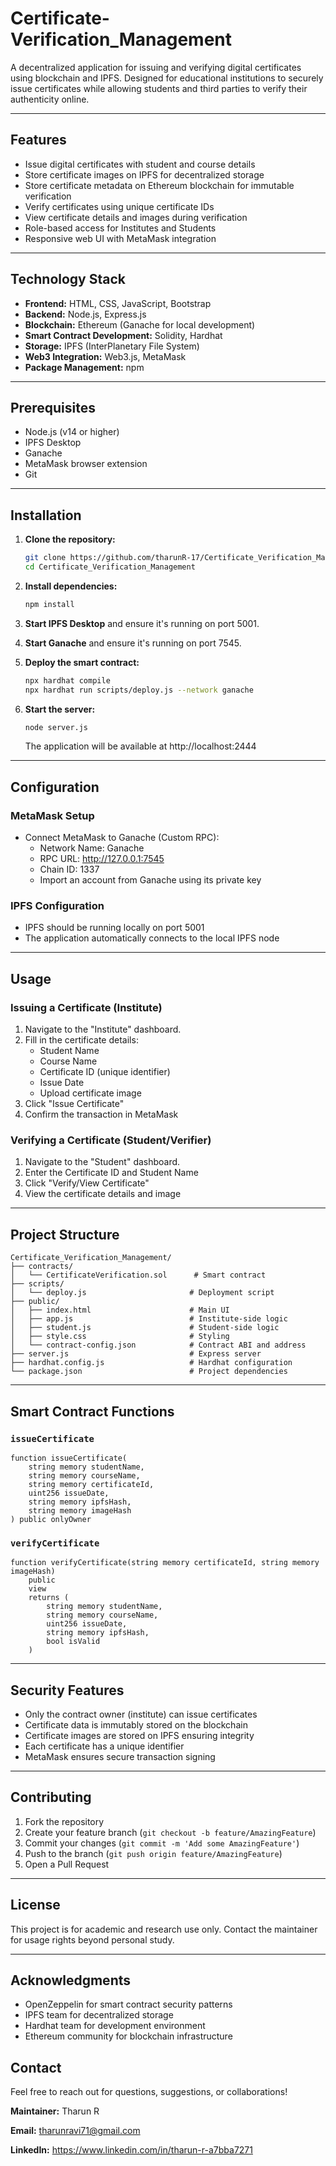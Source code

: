 # Certificate-Verification_Management
A decentralized application for issuing and verifying digital certificates using blockchain and IPFS. Designed for educational institutions to securely issue certificates while allowing students and third parties to verify their authenticity online.

---

## Features

- Issue digital certificates with student and course details
- Store certificate images on IPFS for decentralized storage
- Store certificate metadata on Ethereum blockchain for immutable verification
- Verify certificates using unique certificate IDs
- View certificate details and images during verification
- Role-based access for Institutes and Students
- Responsive web UI with MetaMask integration

---

## Technology Stack

- **Frontend:** HTML, CSS, JavaScript, Bootstrap
- **Backend:** Node.js, Express.js
- **Blockchain:** Ethereum (Ganache for local development)
- **Smart Contract Development:** Solidity, Hardhat
- **Storage:** IPFS (InterPlanetary File System)
- **Web3 Integration:** Web3.js, MetaMask
- **Package Management:** npm

---

## Prerequisites

- Node.js (v14 or higher)
- IPFS Desktop
- Ganache
- MetaMask browser extension
- Git

---

## Installation

1. **Clone the repository:**
    ```bash
    git clone https://github.com/tharunR-17/Certificate_Verification_Management.git
    cd Certificate_Verification_Management
    ```

2. **Install dependencies:**
    ```bash
    npm install
    ```

3. **Start IPFS Desktop** and ensure it's running on port 5001.

4. **Start Ganache** and ensure it's running on port 7545.

5. **Deploy the smart contract:**
    ```bash
    npx hardhat compile
    npx hardhat run scripts/deploy.js --network ganache
    ```

6. **Start the server:**
    ```bash
    node server.js
    ```
    The application will be available at http://localhost:2444

---

## Configuration

### MetaMask Setup

- Connect MetaMask to Ganache (Custom RPC):
  - Network Name: Ganache
  - RPC URL: http://127.0.0.1:7545
  - Chain ID: 1337
  - Import an account from Ganache using its private key

### IPFS Configuration

- IPFS should be running locally on port 5001
- The application automatically connects to the local IPFS node

---

## Usage

### Issuing a Certificate (Institute)

1. Navigate to the "Institute" dashboard.
2. Fill in the certificate details:
    - Student Name
    - Course Name
    - Certificate ID (unique identifier)
    - Issue Date
    - Upload certificate image
3. Click "Issue Certificate"
4. Confirm the transaction in MetaMask

### Verifying a Certificate (Student/Verifier)

1. Navigate to the "Student" dashboard.
2. Enter the Certificate ID and Student Name
3. Click "Verify/View Certificate"
4. View the certificate details and image

---

## Project Structure

```
Certificate_Verification_Management/
├── contracts/
│   └── CertificateVerification.sol      # Smart contract
├── scripts/
│   └── deploy.js                       # Deployment script
├── public/
│   ├── index.html                      # Main UI
│   ├── app.js                          # Institute-side logic
│   ├── student.js                      # Student-side logic
│   ├── style.css                       # Styling
│   └── contract-config.json            # Contract ABI and address
├── server.js                           # Express server
├── hardhat.config.js                   # Hardhat configuration
└── package.json                        # Project dependencies
```

---

## Smart Contract Functions

### `issueCertificate`
```solidity
function issueCertificate(
    string memory studentName,
    string memory courseName,
    string memory certificateId,
    uint256 issueDate,
    string memory ipfsHash,
    string memory imageHash
) public onlyOwner
```

### `verifyCertificate`
```solidity
function verifyCertificate(string memory certificateId, string memory imageHash)
    public
    view
    returns (
        string memory studentName,
        string memory courseName,
        uint256 issueDate,
        string memory ipfsHash,
        bool isValid
    )
```

---

## Security Features

- Only the contract owner (institute) can issue certificates
- Certificate data is immutably stored on the blockchain
- Certificate images are stored on IPFS ensuring integrity
- Each certificate has a unique identifier
- MetaMask ensures secure transaction signing

---

## Contributing

1. Fork the repository
2. Create your feature branch (`git checkout -b feature/AmazingFeature`)
3. Commit your changes (`git commit -m 'Add some AmazingFeature'`)
4. Push to the branch (`git push origin feature/AmazingFeature`)
5. Open a Pull Request

---

## License

This project is for academic and research use only. Contact the maintainer for usage rights beyond personal study.

---

## Acknowledgments

- OpenZeppelin for smart contract security patterns
- IPFS team for decentralized storage
- Hardhat team for development environment
- Ethereum community for blockchain infrastructure

## Contact

Feel free to reach out for questions, suggestions, or collaborations!

**Maintainer:** Tharun R

**Email:** [tharunravi71@gmail.com](mailto:tharunravi71@gmail.com)

**LinkedIn:** https://www.linkedin.com/in/tharun-r-a7bba7271
